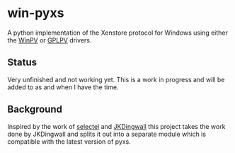 # win-pyxs

A python implementation of the Xenstore protocol for Windows using either the [WinPV](https://www.xenproject.org/developers/teams/windows-pv-drivers.html) or [GPLPV](https://wiki.xen.org/wiki/Xen_Windows_GplPv) drivers.

## Status

Very unfinished and not working yet. This is a work in progress and will be added to as and when I have the time.

## Background

Inspired by the work of [selectel](https://github.com/selectel/pyxs) and [JKDingwall](https://github.com/JKDingwall/pyxs/tree/windows) this project takes the work done by JKDingwall and splits it out into a separate module which is compatible with the latest version of pyxs.
